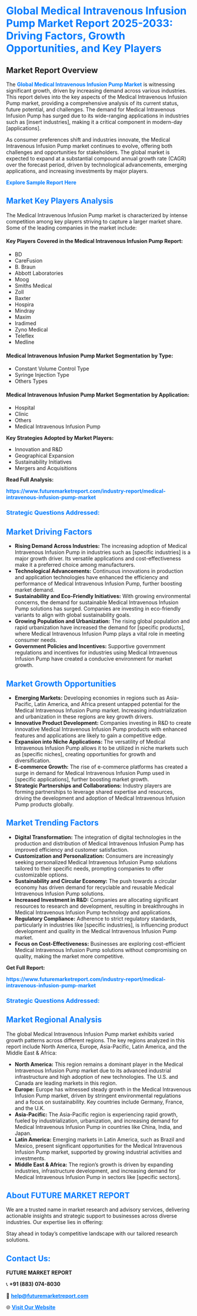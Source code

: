 <h1 style="color: #007BFF;">Global Medical Intravenous Infusion Pump Market Report 2025-2033: Driving Factors, Growth Opportunities, and Key Players</h1>

<section id="overview">
<h2>Market Report Overview</h2>
<p>The <a href="https://www.futuremarketreport.com/industry-report/medical-intravenous-infusion-pump-market" style="color: #007BFF; text-decoration: none;"><strong>Global Medical Intravenous Infusion Pump Market</strong></a> is witnessing significant growth, driven by increasing demand across various industries. This report delves into the key aspects of the Medical Intravenous Infusion Pump market, providing a comprehensive analysis of its current status, future potential, and challenges. The demand for Medical Intravenous Infusion Pump has surged due to its wide-ranging applications in industries such as [insert industries], making it a critical component in modern-day [applications].</p>
<p>As consumer preferences shift and industries innovate, the Medical Intravenous Infusion Pump market continues to evolve, offering both challenges and opportunities for stakeholders. The global market is expected to expand at a substantial compound annual growth rate (CAGR) over the forecast period, driven by technological advancements, emerging applications, and increasing investments by major players.</p>
</section>

<section id="overview">
<p><a href="https://www.futuremarketreport.com/request-sample/reportId=122939" style="color: #007BFF; text-decoration: none;"><strong>Explore Sample Report Here</strong></a></p>
</section>

<section id="key-players">
<h2 style="color: #007BFF;">Market Key Players Analysis</h2>
<p>The Medical Intravenous Infusion Pump market is characterized by intense competition among key players striving to capture a larger market share. Some of the leading companies in the market include:</p>
<h4>Key Players Covered in the Medical Intravenous Infusion Pump Report:</h4>
<ul><li>BD</li><li>CareFusion</li><li>B. Braun</li><li>Abbott Laboratories</li><li>Moog</li><li>Smiths Medical</li><li>Zoll</li><li>Baxter</li><li>Hospira</li><li>Mindray</li><li>Maxim</li><li>Iradimed</li><li>Zyno Medical</li><li>Teleflex</li><li>Medline</li></ul>
<h4>Medical Intravenous Infusion Pump Market Segmentation by Type:</h4>
<ul><li>Constant Volume Control Type</li><li>Syringe Injection Type</li><li>Others Types</li></ul>

<h4>Medical Intravenous Infusion Pump Market Segmentation by Application:</h4>
<ul><li>Hospital</li><li>Clinic</li><li>Others</li><li>Medical Intravenous Infusion Pump</li></ul>
<p><strong>Key Strategies Adopted by Market Players:</strong></p>
<ul>
<li>Innovation and R&D</li>
<li>Geographical Expansion</li>
<li>Sustainability Initiatives</li>
<li>Mergers and Acquisitions</li>
</ul>
</section>

<section>
<p><strong>Read Full Analysis: </strong></p><a href="https://www.futuremarketreport.com/industry-report/medical-intravenous-infusion-pump-market" style="color: #007BFF; text-decoration: none;"><strong>https://www.futuremarketreport.com/industry-report/medical-intravenous-infusion-pump-market</strong></a>
<h3 style="color: #007BFF;">Strategic Questions Addressed:</h3>
</section>

<section id="driving-factors">
<h2 style="color: #007BFF;">Market Driving Factors</h2>
<ul>
<li><strong>Rising Demand Across Industries:</strong> The increasing adoption of Medical Intravenous Infusion Pump in industries such as [specific industries] is a major growth driver. Its versatile applications and cost-effectiveness make it a preferred choice among manufacturers.</li>
<li><strong>Technological Advancements:</strong> Continuous innovations in production and application technologies have enhanced the efficiency and performance of Medical Intravenous Infusion Pump, further boosting market demand.</li>
<li><strong>Sustainability and Eco-Friendly Initiatives:</strong> With growing environmental concerns, the demand for sustainable Medical Intravenous Infusion Pump solutions has surged. Companies are investing in eco-friendly variants to align with global sustainability goals.</li>
<li><strong>Growing Population and Urbanization:</strong> The rising global population and rapid urbanization have increased the demand for [specific products], where Medical Intravenous Infusion Pump plays a vital role in meeting consumer needs.</li>
<li><strong>Government Policies and Incentives:</strong> Supportive government regulations and incentives for industries using Medical Intravenous Infusion Pump have created a conducive environment for market growth.</li>
</ul>
</section>

<section id="growth-opportunities">
<h2 style="color: #007BFF;">Market Growth Opportunities</h2>
<ul>
<li><strong>Emerging Markets:</strong> Developing economies in regions such as Asia-Pacific, Latin America, and Africa present untapped potential for the Medical Intravenous Infusion Pump market. Increasing industrialization and urbanization in these regions are key growth drivers.</li>
<li><strong>Innovative Product Development:</strong> Companies investing in R&D to create innovative Medical Intravenous Infusion Pump products with enhanced features and applications are likely to gain a competitive edge.</li>
<li><strong>Expansion into Niche Applications:</strong> The versatility of Medical Intravenous Infusion Pump allows it to be utilized in niche markets such as [specific niches], creating opportunities for growth and diversification.</li>
<li><strong>E-commerce Growth:</strong> The rise of e-commerce platforms has created a surge in demand for Medical Intravenous Infusion Pump used in [specific applications], further boosting market growth.</li>
<li><strong>Strategic Partnerships and Collaborations:</strong> Industry players are forming partnerships to leverage shared expertise and resources, driving the development and adoption of Medical Intravenous Infusion Pump products globally.</li>
</ul>
</section>

<section id="trending-factors">
<h2 style="color: #007BFF;">Market Trending Factors</h2>
<ul>
<li><strong>Digital Transformation:</strong> The integration of digital technologies in the production and distribution of Medical Intravenous Infusion Pump has improved efficiency and customer satisfaction.</li>
<li><strong>Customization and Personalization:</strong> Consumers are increasingly seeking personalized Medical Intravenous Infusion Pump solutions tailored to their specific needs, prompting companies to offer customizable options.</li>
<li><strong>Sustainability and Circular Economy:</strong> The push towards a circular economy has driven demand for recyclable and reusable Medical Intravenous Infusion Pump solutions.</li>
<li><strong>Increased Investment in R&D:</strong> Companies are allocating significant resources to research and development, resulting in breakthroughs in Medical Intravenous Infusion Pump technology and applications.</li>
<li><strong>Regulatory Compliance:</strong> Adherence to strict regulatory standards, particularly in industries like [specific industries], is influencing product development and quality in the Medical Intravenous Infusion Pump market.</li>
<li><strong>Focus on Cost-Effectiveness:</strong> Businesses are exploring cost-efficient Medical Intravenous Infusion Pump solutions without compromising on quality, making the market more competitive.</li>
</ul>
</section>

<section>
<p><strong>Get Full Report: </strong></p><a href="https://www.futuremarketreport.com/industry-report/medical-intravenous-infusion-pump-market" style="color: #007BFF; text-decoration: none;"><strong>https://www.futuremarketreport.com/industry-report/medical-intravenous-infusion-pump-market</strong></a>
<h3 style="color: #007BFF;">Strategic Questions Addressed:</h3>
</section>


<section id="regional-analysis">
<h2 style="color: #007BFF;">Market Regional Analysis</h2>
<p>The global Medical Intravenous Infusion Pump market exhibits varied growth patterns across different regions. The key regions analyzed in this report include North America, Europe, Asia-Pacific, Latin America, and the Middle East & Africa:</p>
<ul>
<li><strong>North America:</strong> This region remains a dominant player in the Medical Intravenous Infusion Pump market due to its advanced industrial infrastructure and high adoption of new technologies. The U.S. and Canada are leading markets in this region.</li>
<li><strong>Europe:</strong> Europe has witnessed steady growth in the Medical Intravenous Infusion Pump market, driven by stringent environmental regulations and a focus on sustainability. Key countries include Germany, France, and the U.K.</li>
<li><strong>Asia-Pacific:</strong> The Asia-Pacific region is experiencing rapid growth, fueled by industrialization, urbanization, and increasing demand for Medical Intravenous Infusion Pump in countries like China, India, and Japan.</li>
<li><strong>Latin America:</strong> Emerging markets in Latin America, such as Brazil and Mexico, present significant opportunities for the Medical Intravenous Infusion Pump market, supported by growing industrial activities and investments.</li>
<li><strong>Middle East & Africa:</strong> The region’s growth is driven by expanding industries, infrastructure development, and increasing demand for Medical Intravenous Infusion Pump in sectors like [specific sectors].</li>
</ul>
</section>

<footer>
<h2 style="color: #007BFF;">About FUTURE MARKET REPORT</h2>
<p>We are a trusted name in market research and advisory services, delivering actionable insights and strategic support to businesses across diverse industries. Our expertise lies in offering:</p>

<p>Stay ahead in today’s competitive landscape with our tailored research solutions.</p>

<h2 style="color: #007BFF;">Contact Us:</h2>
<p><strong>FUTURE MARKET REPORT</strong></p>
<p>📞 <strong>+91 (883) 074-8030</strong></p>
<p>📧 <strong><a href="mailto:help@futuremarketreport.com" style="color: #007BFF;">help@futuremarketreport.com</a></strong></p>
<p>🌐 <strong><a href="https://www.futuremarketreport.com/" style="color: #007BFF;">Visit Our Website</a></strong></p>
</footer>